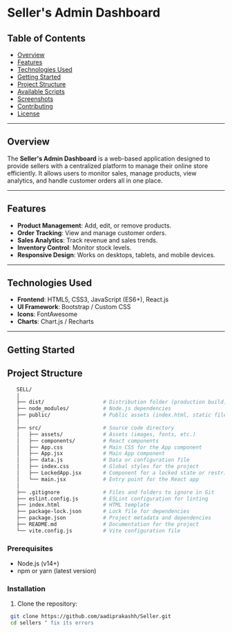 # Seller's Admin Dashboard

## Table of Contents
- [Overview](#overview)
- [Features](#features)
- [Technologies Used](#technologies-used)
- [Getting Started](#getting-started)
- [Project Structure](#project-structure)
- [Available Scripts](#available-scripts)
- [Screenshots](#screenshots)
- [Contributing](#contributing)
- [License](#license)       

---

## Overview
The **Seller's Admin Dashboard** is a web-based application designed to provide sellers with a centralized platform to manage their online store efficiently. It allows users to monitor sales, manage products, view analytics, and handle customer orders all in one place.

---

## Features
- **Product Management**: Add, edit, or remove products.
- **Order Tracking**: View and manage customer orders.
- **Sales Analytics**: Track revenue and sales trends.
- **Inventory Control**: Monitor stock levels.
- **Responsive Design**: Works on desktops, tablets, and mobile devices.

---

## Technologies Used
- **Frontend**: HTML5, CSS3, JavaScript (ES6+), React.js
- **UI Framework**:  Bootstrap / Custom CSS 
- **Icons**: FontAwesome 
- **Charts**: Chart.js / Recharts 

---

## Getting Started

## Project Structure
   ```bash
      SELL/
      │
      ├── dist/                   # Distribution folder (production build)
      ├── node_modules/           # Node.js dependencies
      ├── public/                 # Public assets (index.html, static files)
      │
      ├── src/                    # Source code directory
      │   ├── assets/             # Assets (images, fonts, etc.)
      │   ├── components/         # React components
      │   ├── App.css             # Main CSS for the App component
      │   ├── App.jsx             # Main App component
      │   ├── data.js             # Data or configuration file
      │   ├── index.css           # Global styles for the project
      │   ├── LockedApp.jsx       # Component for a locked state or restricted access
      │   └── main.jsx            # Entry point for the React app
      │
      ├── .gitignore              # Files and folders to ignore in Git
      ├── eslint.config.js        # ESLint configuration for linting
      ├── index.html              # HTML template
      ├── package-lock.json       # Lock file for dependencies
      ├── package.json            # Project metadata and dependencies
      ├── README.md               # Documentation for the project
      └── vite.config.js          # Vite configuration file
   ```
### Prerequisites
- Node.js (v14+)
- npm or yarn (latest version)

### Installation

1. Clone the repository:
  ```bash
   git clone https://github.com/aadiprakashh/Seller.git
   cd sellers " fix its errors
  ```

